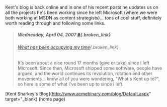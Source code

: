 Kent's blog is back online and in one of his recent posts he updates us on all the projects he's been working since he left Microsoft (where we were both working at MSDN as content strategists)... tons of cool stuff, definitely worth reading through and following some links.

> ##### Wednesday, April 04, 2007 [#](http://www.acmebinary.com/blog/archive/2007/04/04.aspx){.broken_link}
>
> ###### [What has been occupying my time](http://www.acmebinary.com/blog/archive/2007/04/04/256.aspx){.broken_link}
>
> It's been about a nice round 17 months (give or take) since I left Microsoft. Since then, Microsoft shipped some software, people have argued, and the world continues its revolution, rotation and other movements.
> I know all of you were wondering, "What's Kent up to?", so here is some of what I've been up to since I left.

[Kent Sharkey's Blog](http://www.acmebinary.com/blog/Default.aspx" target="_blank) (home page)